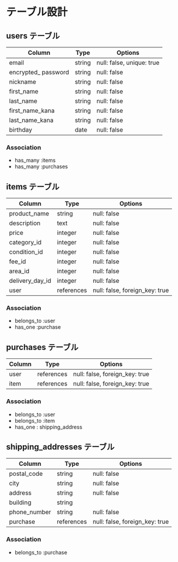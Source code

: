 # テーブル設計

## users テーブル

| Column                              | Type     | Options                   |
| ----------------------------------- | -------- | ------------------------  |
| email                               | string   | null: false, unique: true |
| encrypted_ password                 | string   | null: false               |
| nickname                            | string   | null: false               |
| first_name                          | string   | null: false               |
| last_name                           | string   | null: false               |
| first_name_kana                     | string   | null: false               | 
| last_name_kana                      | string   | null: false               |
| birthday                            | date     | null: false               |

### Association

- has_many :items
- has_many :purchases

##  items テーブル

| Column                | Type        | Options                        |
| ----------------------| ------      | ------------------------------ |
| product_name          | string      | null: false                    |
| description           | text        | null: false                    |
| price                 | integer     | null: false                    |
| category_id           | integer     | null: false                    |
| condition_id          | integer     | null: false                    |
| fee_id                | integer     | null: false                    |
| area_id               | integer     | null: false                    |
| delivery_day_id       | integer     | null: false                    |
| user                  | references  | null: false, foreign_key: true |

### Association

- belongs_to :user
- has_one :purchase

## purchases テーブル

| Column             | Type       | Options                        |
| ------------------ | ------     | ------------------------------ |
| user               | references | null: false, foreign_key: true |
| item               | references | null: false, foreign_key: true |


### Association

- belongs_to :user
- belongs_to :item
- has_one : shipping_address


## shipping_addresses テーブル

| Column             | Type       | Options                        |
| ------------------ | ------     | ------------------------------ |
| postal_code        | string     | null: false                    |
| city               | string     | null: false                    |
| address            | string     | null: false                    |
| building           | string     |                                |
| phone_number       | string     | null: false                    |
| purchase           | references | null: false, foreign_key: true |

### Association

- belongs_to :purchase